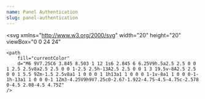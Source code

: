 ```yaml
---
name: Panel Authentication
slug: panel-authentication
---
```


<svg
    xmlns="http://www.w3.org/2000/svg"
    width="20"
    height="20"
    viewBox="0 0 24 24"
>
    <path
        fill="currentColor"
        d="M6 9V7.25C6 3.845 8.503 1 12 1s6 2.845 6 6.25V9h.5a2.5 2.5 0 0 1 2.5 2.5v8a2.5 2.5 0 0 1-2.5 2.5h-13A2.5 2.5 0 0 1 3 19.5v-8A2.5 2.5 0 0 1 5.5 9Zm-1.5 2.5v8a1 1 0 0 0 1 1h13a1 1 0 0 0 1-1v-8a1 1 0 0 0-1-1h-13a1 1 0 0 0-1 1Zm3-4.25V9h9V7.25c0-2.67-1.922-4.75-4.5-4.75c-2.578 0-4.5 2.08-4.5 4.75Z"
    />
</svg>
